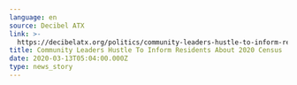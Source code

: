 ```yaml
---
language: en
source: Decibel ATX
link: >-
  https://decibelatx.org/politics/community-leaders-hustle-to-inform-residents-about-2020-census/
title: Community Leaders Hustle To Inform Residents About 2020 Census
date: 2020-03-13T05:04:00.000Z
type: news_story
---
```


